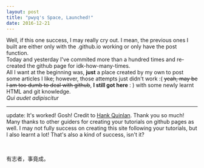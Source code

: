 ```yaml
---
layout: post
title: "pwyq's Space, Launched!"
date: 2016-12-21
---
```


Well, if this one success, I may really cry out. 
I mean, the previous ones I built are either only with the .github.io working or only have the post function.<br>
Today and yesterday I've commited more than a hundred times and re-created the github page for idk-how-many-times.<br>
All I want at the beginning was, <strong>just</strong> a place created by my own to post some articles I like; however, those attempts just didn't work :( <del>yeah, may be I am too dumb to deal with github</del>, <strong>I still got here</strong> : ) with some newly learnt HTML and git knowledge.<br>
<quote><i>Qui audet adipiscitur</i></quote>
<br><hr>

<p>update: It's worked! Gosh! Credit to <a href="http://jmcglone.com/guides/github-pages/">Hank Quinlan</a>. Thank you so much!
Many thanks to other guiders for creating your tutorials on github pages as well. I may not fully success on creating this site following your tutorials, but I also learnt a lot! That's also a kind of success, isn't it?</p>
<br>
<p>有志者，事竟成。</p>
